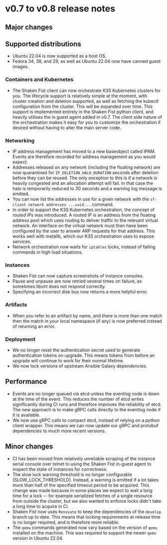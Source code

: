 # v0.7 to v0.8 release notes

## Major changes

## Supported distributions

* Ubuntu 22.04 is now supported as a host OS.
* Fedora 34, 38, and 29, as well as Ubuntu 22.04 now have canned guest images.

### Containers and Kubernetes

* The Shaken Fist client can now orchestrate K3S Kubernetes clusters for you. The
  lifecycle support is relatively simple at the moment, with cluster creation and
  deletion supported, as well as fetching the kubectl configuration from the
  cluster. This will be expanded over time. This support is implemented entirely
  in the Shaken Fist python client, and heavily utilises the in guest agent
  added in v0.7. The client side nature of the orchestration makes it easy for you
  to customize the orchestration if desired without having to alter the main
  server code.

### Networking

* IP address management has moved to a new baseobject called IPAM. Events are
  therefore recorded for address management as you would expect.
* Addresses released on any network (including the floating network) are now
  quarantined for `IP_DELETION_HALO_DURATION` seconds after deletion before they
  can be reused. The only exception to this is if a network is heavily congested
  and an allocation attempt will fail. In that case the halo is temporarily
  reduced to 30 seconds and a warning log message is emitted.
* You can now list the addresses in use for a given network with the
  `sf-client network addresses ...uuid...` command.
* In order to support the K3S Kubernetes orchestration, the concept of *routed
  IPs* was introduced. A routed IP is an address from the floating address pool
  which uses routing to deliver traffic to the relevant virtual network. An
  interface on the virtual network must then have been configured by the user to
  answer ARP requests for that address. This works well with metallb, which our
  K3S orchestration uses to expose services.
* Network orchestration now waits for `iptables` locks, instead of failing
  commands in high load situations.

### Instances

* Shaken Fist can now capture screenshots of instance consoles.
* Pause and unpause are now retried several times on failure, as sometimes libvirt
  does not respond correctly.
* Specifying an incorrect disk bus now returns a more helpful error.

### Artifacts

* When you refer to an artifact by name, and there is more than one match then
  the match in your local namespace (if any) is now preferred instead of returning
  an error.

### Deployment

* We no longer reset the authentication secret used to generate authentication
  tokens on upgrade. This means tokens from before an upgrade will continue to work
  for their normal lifetime.
* We now lock versions of upstream Ansible Galaxy dependencies.

## Performance

* Events are no longer queued via etcd unless the eventlog node is down at the
  time of the event. This reduces the number of etcd writes significantly during
  CI runs and therefore improves the reliability of etcd. The new approach is
  to make gRPC calls directly to the eventlog node if it is available.
* We now use gRPC calls to compact etcd, instead of relying on a python client
  wrapper. This means we can now update our gRPC and protobuf dependencies to
  much more recent versions.

## Minor changes

* CI has been moved from relatively unreliable scraping of the instance serial
  console over telnet to using the Shaken Fist in-guest agent to inspect the
  state of instances for correctness.
* The slow lock warning threshold is no longer configurable (SLOW_LOCK_THRESHOLD).
  Instead, a warning is emitted if a lot takes more than half of the specified
  timeout period to be acquired. This change was made because in some places we
  expect to wait a long time for a lock -- for example serialized fetches of a
  single resource from outside the cluster, but we also wanted to enforce locks
  didn't take a long time to acquire in CI.
* Shaken Fist now uses `Renovate` to keep the dependencies of the `develop`
  branch up to date. This means that locking requirements at release time is no
  longer required, and is therefore more reliable.
* The `qemu` commands generated now vary based on the version of `qemu` installed
  on the machine. This was required to support the newer `qemu` version in
  Ubuntu 22.04.